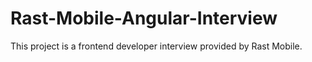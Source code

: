 # Rast-Mobile-Angular-Interview
This project is a frontend developer interview provided by Rast Mobile.
